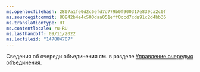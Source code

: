 ```yaml
---
ms.openlocfilehash: 2807a1fe0d2c6efd7d779b0f900317e839ca2c0f
ms.sourcegitcommit: 80842b4e4c500daa051eff0ccd7cde91c2d4bb36
ms.translationtype: HT
ms.contentlocale: ru-RU
ms.lasthandoff: 09/11/2022
ms.locfileid: "147884707"
---
```


Сведения об очереди объединения см. в разделе [Управление очередью объединения](/repositories/configuring-branches-and-merges-in-your-repository/configuring-pull-request-merges/managing-a-merge-queue).
